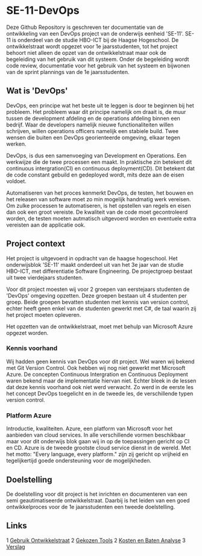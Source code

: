 # SE-11-DevOps
Deze Github Repository is geschreven ter documentatie van de ontwikkeling van een DevOps project 
van de onderwijs eenheid 'SE-11'. SE-11 is onderdeel van de studie HBO-ICT bij de Haagse Hogeschool. De 
ontwikkelstraat wordt opgezet voor 1e jaarsstudenten, tot het project behoort niet alleen de opzet van de 
ontwikkelstraat maar ook de begeleiding van het gebruik van dit systeem. Onder de begeleiding wordt code review, 
documentatie voor het gebruik van het systeem en bijwonen van de sprint plannings van de 1e jaarsstudenten.

## Wat is 'DevOps'
DevOps, een principe wat het beste uit te leggen is door te beginnen bij het probleem. Het probleem waar dit principe 
namelijk om draait is, de muur tussen de development afdeling en de operations afdeling binnen een bedrijf. 
Waar de developers namelijk nieuwe functionaliteiten willen schrijven, willen operations officers namelijk een 
stabiele build. Twee wensen die buiten een DevOps georienteerde omgeving, elkaar tegen werken. 

DevOps, is dus een samenvoeging van Development en Operations. Een werkwijze die de twee processen een maakt. 
In praktische zin betekent dit continuous intergration(CI) en continuous deployment(CD). Dit betekent dat de code 
constant gebuild en gedeployed wordt, mits deze aan de eisen voldoet.

Automatiseren van het proces kenmerkt DevOps, de testen, het bouwen en het releasen van software moet zo min 
mogelijk handmatig werk vereisen. Om zulke processen te automatiseren, is het opstellen van regels en eisen dan ook 
een groot vereiste. De kwaliteit van de code moet gecontroleerd worden, de testen moeten autmatisch uitgevoerd 
worden en eventuele extra vereisten aan de applicatie ook.


## Project context
Het project is uitgevoerd in opdracht van de haagse hogeschool. Het onderwijsblok 'SE-11' maakt onderdeel uit van 
het 3e jaar van de studie HBO-ICT, met differentiatie Software Engineering. De projectgroep bestaat uit twee 
vierdejaars studenten. 

Voor dit project moesten wij voor 2 groepen van eerstejaars studenten de 'DevOps' omgeving opzetten. Deze 
groepen bestaan uit 4 studenten per groep. Beide groepen bevatten studenten met kennis van version control, 
echter heeft geen enkel van de studenten gewerkt met C#, de taal waarin zij het project moeten opleveren. 

Het opzetten van de ontwikkelstraat, moet met behulp van Microsoft Azure opgezet worden.

### Kennis voorhand
Wij hadden geen kennis van DevOps voor dit project. Wel waren wij bekend met Git Version Control. Ook hebben wij 
nog niet gewerkt met Microsoft Azure. De concepten Continuous Intergration en Continuous Deployment waren bekend maar
de implementatie hiervan niet. Echter bleek in de lessen dat deze kennis voorhand ook niet werd verwacht. Zo werd in 
de eerste les het concept DevOps toegelicht en in de tweede les, de verschillende typen version control. 

### Platform Azure
Introductie, kwaliteiten.
Azure, een platform van Microsoft voor het aanbieden van cloud services. 
In alle verschillende vormen beschikbaar maar voor dit onderwijs blok gaan wij in op de toepassingen gericht op CI en CD. 
Azure is de tweede grootste cloud service dienst in de wereld. Met het motto: "Every language, every platform." zijn 
zij gericht op vrijheid en tegelijkertijd goede ondersteuning voor de mogelijkheden. 


## Doelstelling
De doelstelling voor dit project is het inrichten en documenteren van een semi geautimatiseerde ontwikkelstraat. 
Daarbij is het leiden van een goed ontwikkelproces voor de 1e jaarsstudenten een tweede doelstelling.

## Links 
1  [Gebruik Ontwikkelstraat](https://github.com/Janlorie/SE-11-DevOps/tree/master/Documentatie/Gebruik_Ontwikkelstraat.md)
2  [Gekozen Tools](https://github.com/Janlorie/SE-11-DevOps/tree/master/Documentatie/Gekozen_tools.md)
2  [Kosten en Baten Analyse](https://github.com/Janlorie/SE-11-DevOps/tree/master/Documentatie/Kosten_Baten.md)
3  [Verslag](https://github.com/Janlorie/SE-11-DevOps/tree/master/Project%20Verslag/Verslag.md)



